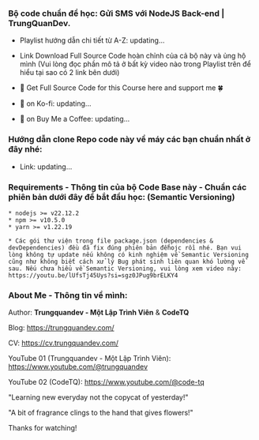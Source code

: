 ### Bộ code chuẩn để học: Gửi SMS với NodeJS Back-end | TrungQuanDev.

- Playlist hướng dẫn chi tiết từ A-Z: updating...

- Link Download Full Source Code hoàn chỉnh của cả bộ này và ủng hộ mình (Vui lòng đọc phần mô tả ở bất kỳ video nào trong Playlist trên để hiểu tại sao có 2 link bên dưới)

- 🤝 Get Full Source Code for this Course here and support me 🍀

- 🎁 on Ko-fi: updating...

- 🎁 on Buy Me a Coffee: updating...

### Hướng dẫn clone Repo code này về máy các bạn chuẩn nhất ở đây nhé:

- Link: updating...

### Requirements - Thông tin của bộ Code Base này - Chuẩn các phiên bản dưới đây để bắt đầu học: (Semantic Versioning)

```
* nodejs >= v22.12.2
* npm >= v10.5.0
* yarn >= v1.22.19

* Các gói thư viện trong file package.json (dependencies & devDependencies) đều đã fix đúng phiên bản đểhojc rồi nhé. Bạn vui lòng không tự update nếu không có kinh nghiệm về Semantic Versioning cũng như không biết cách xử lý Bug phát sinh liên quan khó lường về sau. Nếu chưa hiểu về Semantic Versioning, vui lòng xem video này: https://youtu.be/lUfsTj45Uys?si=sgz0JPug9brELKY4
```

### About Me - Thông tin về mình:

Author: **Trungquandev - Một Lập Trình Viên** & **CodeTQ**

Blog: https://trungquandev.com/

CV: https://cv.trungquandev.com/

YouTube 01 (Trungquandev - Một Lập Trình Viên): https://www.youtube.com/@trungquandev

YouTube 02 (CodeTQ): https://www.youtube.com/@code-tq

"Learning new everyday not the copycat of yesterday!"

"A bit of fragrance clings to the hand that gives flowers!"

Thanks for watching!

